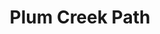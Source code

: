 ---
title: Plum Creek Path
tags: john
image: /files/Plum_Creek/Plum_Creek_2000.jpg
imageBase: Plum_Creek
alt: Black and white film photo of dandelions along Plum Creek Path
width: 2000
height: 1334
imageDate: June 2023
location: Seward, NE 
camera: Ricoh 500 ME
film: Kentmere 100
metaDescription: Black and white film photo of dandelions along Plum Creek Path
---